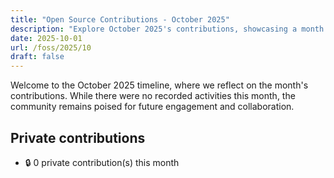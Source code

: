 ```yaml
---
title: "Open Source Contributions - October 2025"
description: "Explore October 2025's contributions, showcasing a month of growth and collaboration in the community despite no recorded activity."
date: 2025-10-01
url: /foss/2025/10
draft: false
---
```


Welcome to the October 2025 timeline, where we reflect on the month's contributions. While there were no recorded activities this month, the community remains poised for future engagement and collaboration.

## Private contributions

- 🔒 0 private contribution(s) this month

